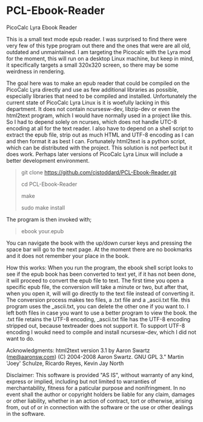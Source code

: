 # PCL-Ebook-Reader
PicoCalc Lyra Ebook Reader

This is a small text mode epub reader. I was surprised to find there were very few of this type program out there and the ones that were are all old, outdated and unmaintained. I am targeting the Picocalc with the Lyra mod for the moment, this will run on a desktop Linux machine, but keep in mind, it specifically targets a small 320x320 screen, so there may be some weirdness in rendering.

The goal here was to make an epub reader that could be compiled on the PicoCalc Lyra directly and use as few additional libraries as possible, especially libraries that need to be compiled and installed. Unfortunately the current state of PicoCalc Lyra Linux is it is woefully lacking in this department. It does not contain ncursesw-dev, libzip-dev or even the html2text program, which I would have normally used in a project like this. So I had to depend solely on ncurses, which does not handle UTC-8 encoding at all for the text reader. I also have to depend on a shell script to extract the epub file, strip out as much HTML and UTF-8 encoding as I can and then format it as best I can. Fortunately html2text is a python script, which can be distributed with the project. This solution is not perfect but it does work. Perhaps later versions of PicoCalc Lyra Linux will include a better development environment.

> git clone https://github.com/cjstoddard/PCL-Ebook-Reader.git
>
> cd PCL-Ebook-Reader
>
> make
>
> sudo make install

The program is then invoked with;

> ebook your.epub

You can navigate the book with the up/down curser keys and pressing the space bar will go to the next page. At the moment there are no bookmarks and it does not remember your place in the book.

How this works:
When you run the program, the ebook shell script looks to see if the epub book has been converted to text yet, if it has not been done, it will proceed to convert the epub file to text. The first time you open a specific epub file, the conversion will take a minute or two, but after that, when you open it, will will go directly to the text file instead of converting it. The conversion process makes teo files, a .txt file and a _ascii.txt file. this program uses the _ascii.txt, you can delete the other one if you want to. I left both files in case you want to use a better program to view the book. the .txt file retains the UTF-8 encoding, _ascii.txt file has the UTF-8 encoding stripped out, because textreader does not support it. To support UTF-8 encoding I woukd need to compile and install ncursesw-dev, which I did not want to do.


Acknowledgments:
html2text version 3.1
by Aaron Swartz (me@aaronsw.com)
(C) 2004-2008 Aaron Swartz. GNU GPL 3."
Martin 'Joey' Schulze, Ricardo Reyes, Kevin Jay North

Disclaimer: This software is provided "AS IS", without warranty of any kind, express or implied, including but not limited to warranties of merchantability, fitness for a paticular purpose and nonifringment. In no event shall the author or copyright holders be liable for any claim, damages or other liability, whether in an action of contract, tort or otherwise, arising from, out of or in connection with the software or the use or other dealings in the software.

